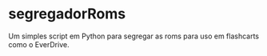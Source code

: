 # segregadorRoms
Um simples script em Python para segregar as roms para uso em flashcarts como o EverDrive.
